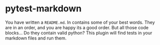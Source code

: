 # pytest-markdown

You have written a `README.md`. In contains some of your best words. They are in an order, and you are happy its a good order. But all those code blocks... Do they contain valid python? This plugin will find tests in your markdown files and run them.
